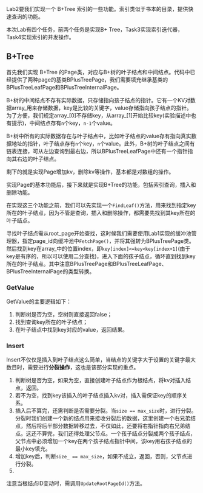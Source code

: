 
Lab2要我们实现一个 B+Tree 索引的一些功能。索引类似于书本的目录，提供快速查询的功能。  

本次Lab有四个任务，前两个任务是实现B+ Tree，Task3实现索引迭代器，Task4实现索引的并发操作。  


## B+Tree

首先我们实现 B+Tree 的Page类，对应与B+树的叶子结点和中间结点。代码中已经提供了两种page的基类BPlusTreePage，我们需要填充继承基类的BPlusTreeLeafPage和BPlusTreeInternalPage。  

B+树的中间结点不存有实际数据，只存储指向孩子结点的指针。它有一个KV对数据array_用来存储数据，key是比较的关键字，value存储指向孩子结点的指针。为了方便，我们规定array_[0]不存储key，从array_[1]开始比较key(实验描述中也有提示)，中间结点存有`n`个key，`n-1`个value。  

B+树中所有的实际数据存在与叶子结点中，比如叶子结点的value存有指向真实数据地址的指针，叶子结点存有`n`个key，`n`个value。此外，B+树的叶子结点之间有链表连接，可从左边查询到最右边，所以BPlusTreeLeafPage中还有一个指针指向其右边的叶子结点。    

剩下的就是实现Page增加kv，删除kv等操作，基本都是对数组的操作。  

实现Page的基本功能后，接下来就是实现B+Tree的功能，包括索引查询，插入和删除功能。

在实现这三个功能之前，我们可以先实现一个`FindLeaf()`方法，用来找到指定key所在的叶子结点，因为不管是查询，插入和删除操作，都需要先找到其key所在的叶子结点。  

寻找叶子结点需从root_page开始查找，这时候我们需要使用Lab1实现的缓冲池管理器，指定page_id向缓冲池中`FetchPage()`，并将其强转为BPlusTreePage类。然后找到key在array_中的位置index，即`key[index]<=key<key[index+1]`(由于key是有序的，所以可以使用二分查找)，进入下面的孩子结点，循环直到找到key所在的叶子结点。其中注意BPlusTreePage和BPlusTreeLeafPage、BPlusTreeInternalPage的类型转换。  

### GetValue

GetValue的主要逻辑如下：  

1. 判断树是否为空，空树则直接返回false；
2. 找到查询key所在的叶子结点；
3. 在叶子结点中找到key对应的value，返回结果。

### Insert

Insert不仅仅是插入到叶子结点这么简单，当结点的关键字大于设置的关键字最大数目时，需要进行**分裂操作**，这也是该部分实现的重点。  

1. 判断树是否为空，如果为空，直接创建叶子结点作为根结点，将kv对插入结点，返回。  
2. 若不为空，找到key该插入的叶子结点插入kv对，插入需保证key的顺序关系。  
3. 插入后不算完，还需判断是否需要分裂。当`size == max_size`时，进行分裂。分裂时我们创建一个新的结点用来接收分裂后的数据，这里创建一个右兄弟结点，然后将后半部分数据转移过去，不仅如此，还要将右指针指向右兄弟结点。这还不算完，我们还得处理父节点。一个孩子结点分裂成两个孩子结点，父节点中必须增加一个key在两个孩子结点指针中间，该key用右孩子结点的最小key填充。  
4. 增加key后，判断`size_ == max_size`，如果不成立，返回，否则，父节点进行分裂。  
5. 

注意当根结点ID变动时，需调用`UpdateRootPageId()`方法。

